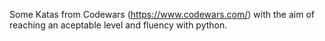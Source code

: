Some Katas from Codewars (https://www.codewars.com/) with the aim of reaching an aceptable level and fluency with python.
